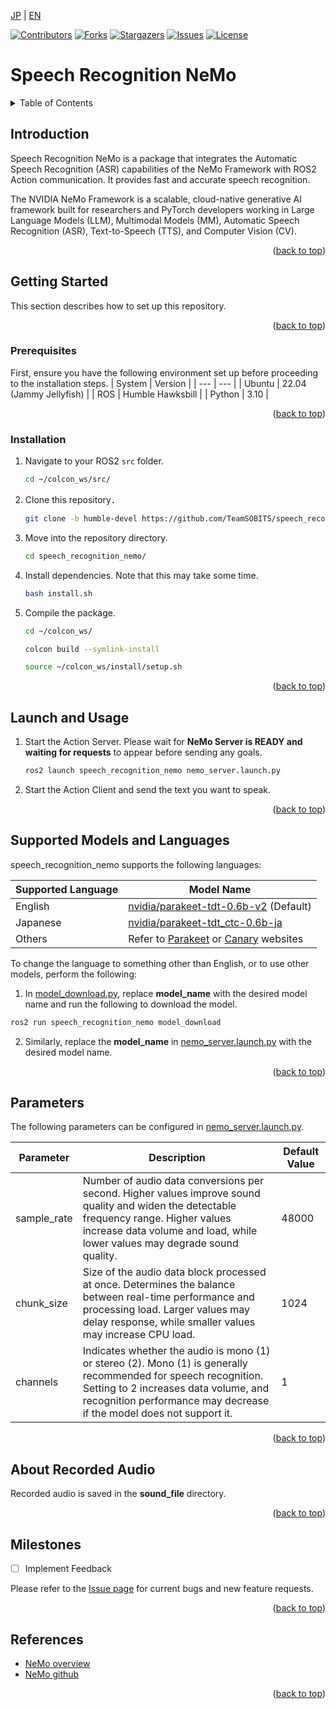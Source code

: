 <a name="readme-top"></a>

[JP](README.md) | [EN](README.en.md)

[![Contributors][contributors-shield]][contributors-url]
[![Forks][forks-shield]][forks-url]
[![Stargazers][stars-shield]][stars-url]
[![Issues][issues-shield]][issues-url]
[![License][license-shield]][license-url]

# Speech Recognition NeMo

<!-- Table of Contents -->
<details>
  <summary>Table of Contents</summary>
  <ol>
    <li>
      <a href="#introduction">Introduction</a>
    </li>
    <li>
      <a href="#getting-started">Getting Started</a>
      <ul>
        <li><a href="#prerequisites">Prerequisites</a></li>
        <li><a href="#installation">Installation</a></li>
      </ul>
    </li>
    <li><a href="#launch-and-usage">Launch and Usage</a></li>
    <li><a href="#supported-models-and-languages">Supported Models and Languages</a></li>
    <li><a href="#parameters">Parameters</a></li>
    <li><a href="#about-recorded-audio">About Recorded Audio</a></li>
    <li><a href="#milestones">Milestones</a></li>
    <!-- <li><a href="#contributing">Contributing</a></li> -->
    <!-- <li><a href="#license">License</a></li> -->
    <li><a href="#references">References</a></li>
  </ol>
</details>

<!-- Introduction -->
## Introduction

Speech Recognition NeMo is a package that integrates the Automatic Speech Recognition (ASR) capabilities of the NeMo Framework with ROS2 Action communication. It provides fast and accurate speech recognition.

The NVIDIA NeMo Framework is a scalable, cloud-native generative AI framework built for researchers and PyTorch developers working in Large Language Models (LLM), Multimodal Models (MM), Automatic Speech Recognition (ASR), Text-to-Speech (TTS), and Computer Vision (CV).

<p align="right">(<a href="#readme-top">back to top</a>)</p>

<!-- Getting Started -->
## Getting Started

This section describes how to set up this repository.

<p align="right">(<a href="#readme-top">back to top</a>)</p>

### Prerequisites
First, ensure you have the following environment set up before proceeding to the installation steps.
| System  | Version |
| --- | --- |
| Ubuntu | 22.04 (Jammy Jellyfish) |
| ROS    | Humble Hawksbill |
| Python | 3.10 |

<p align="right">(<a href="#readme-top">back to top</a>)</p>

### Installation
1. Navigate to your ROS2 `src` folder.
    ```sh
    cd ~/colcon_ws/src/
    ```

2. Clone this repository．
    ```sh
    git clone -b humble-devel https://github.com/TeamSOBITS/speech_recognition_nemo.git
    ```
3. Move into the repository directory.
    ```sh
    cd speech_recognition_nemo/
    ```
4. Install dependencies. Note that this may take some time.
    ```sh
    bash install.sh
5. Compile the package.
    ```sh
    cd ~/colcon_ws/
    ```
    ```sh
    colcon build --symlink-install
    ```
    ```sh
    source ~/colcon_ws/install/setup.sh
    ```

<p align="right">(<a href="#readme-top">back to top</a>)</p>

<!-- Launch and Usage -->
## Launch and Usage

1. Start the Action Server. Please wait for **NeMo Server is READY and waiting for requests** to appear before sending any goals.

   ```sh
   ros2 launch speech_recognition_nemo nemo_server.launch.py 
   ```
2. Start the Action Client and send the text you want to speak.

<p align="right">(<a href="#readme-top">back to top</a>)</p>

## Supported Models and Languages
speech_recognition_nemo supports the following languages:

| Supported Language  | Model Name |
| ----- | ----- |
| English | [nvidia/parakeet-tdt-0.6b-v2](https://huggingface.co/nvidia/parakeet-tdt-0.6b-v2) (Default)|
| Japanese | [nvidia/parakeet-tdt_ctc-0.6b-ja](https://huggingface.co/nvidia/parakeet-tdt_ctc-0.6b-ja) |
| Others | Refer to [Parakeet](https://huggingface.co/collections/nvidia/parakeet-659711f49d1469e51546e021) or [Canary](https://huggingface.co/collections/nvidia/canary-65c3b83ff19b126a3ca62926) websites |

To change the language to something other than English, or to use other models, perform the following:

1. In [model_download.py](speech_recognition_nemo/model_download.py), replace **model_name** with the desired model name and run the following to download the model.
```sh
ros2 run speech_recognition_nemo model_download
```

2. Similarly, replace the **model_name** in [nemo_server.launch.py](launch/nemo_server.launch.py ) with the desired model name.

<p align="right">(<a href="#readme-top">back to top</a>)</p>

## Parameters
The following parameters can be configured in [nemo_server.launch.py](launch/nemo_server.launch.py ).

| Parameter | Description | Default Value |
| ----- | ----- | ----- |
| sample_rate |Number of audio data conversions per second. Higher values improve sound quality and widen the detectable frequency range. Higher values increase data volume and load, while lower values may degrade sound quality.| 48000 |
| chunk_size | Size of the audio data block processed at once. Determines the balance between real-time performance and processing load. Larger values may delay response, while smaller values may increase CPU load.| 1024 |
| channels | Indicates whether the audio is mono (1) or stereo (2). Mono (1) is generally recommended for speech recognition. Setting to 2 increases data volume, and recognition performance may decrease if the model does not support it.| 1 |

<p align="right">(<a href="#readme-top">back to top</a>)</p>

## About Recorded Audio
Recorded audio is saved in the **sound_file** directory.

<p align="right">(<a href="#readme-top">back to top</a>)</p>

## Milestones
- [ ] Implement Feedback

Please refer to the [Issue page](issues-url) for current bugs and new feature requests.

<p align="right">(<a href="#readme-top">back to top</a>)</p>

## References
* [NeMo overview](https://docs.nvidia.com/nemo-framework/user-guide/latest/overview.html)
* [NeMo github](https://github.com/NVIDIA/NeMo)

<p align="right">(<a href="#readme-top">back to top</a>)</p>


<!-- MARKDOWN LINKS & IMAGES -->
<!-- https://www.markdownguide.org/basic-syntax/#reference-style-links -->
[contributors-shield]: https://img.shields.io/github/contributors/TeamSOBITS/speech_recognition_nemo.svg?style=for-the-badge
[contributors-url]: https://github.com/TeamSOBITS/speech_recognition_nemo/graphs/contributors
[forks-shield]: https://img.shields.io/github/forks/TeamSOBITS/speech_recognition_nemo.svg?style=for-the-badge
[forks-url]: https://github.com/TeamSOBITS/speech_recognition_nemo/network/members
[stars-shield]: https://img.shields.io/github/stars/TeamSOBITS/speech_recognition_nemo.svg?style=for-the-badge
[stars-url]: https://github.com/TeamSOBITS/speech_recognition_nemo/stargazers
[issues-shield]: https://img.shields.io/github/issues/TeamSOBITS/speech_recognition_nemo.svg?style=for-the-badge
[issues-url]: https://github.com/TeamSOBITS/speech_recognition_nemo/issues
[license-shield]: https://img.shields.io/github/license/TeamSOBITS/speech_recognition_nemo.svg?style=for-the-badge
[license-url]: LICENSE
